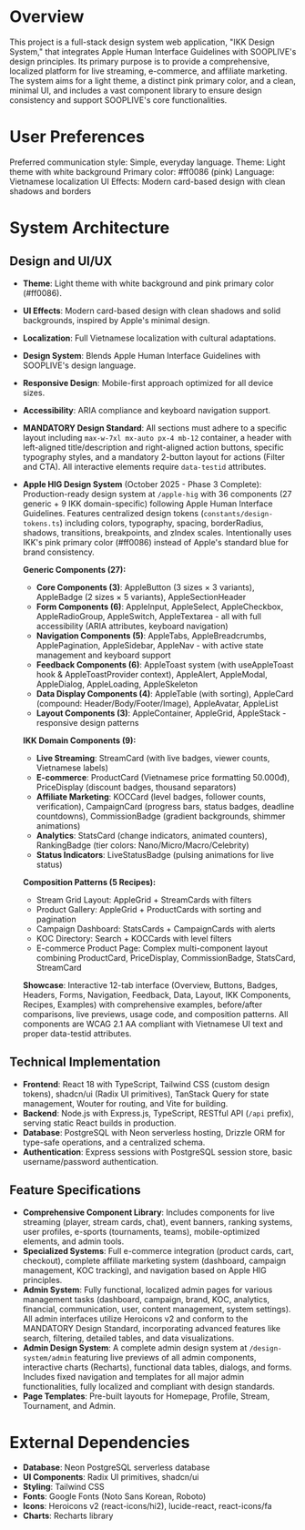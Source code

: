 # Overview

This project is a full-stack design system web application, "IKK Design System," that integrates Apple Human Interface Guidelines with SOOPLIVE's design principles. Its primary purpose is to provide a comprehensive, localized platform for live streaming, e-commerce, and affiliate marketing. The system aims for a light theme, a distinct pink primary color, and a clean, minimal UI, and includes a vast component library to ensure design consistency and support SOOPLIVE's core functionalities.

# User Preferences

Preferred communication style: Simple, everyday language.
Theme: Light theme with white background
Primary color: #ff0086 (pink)
Language: Vietnamese localization
UI Effects: Modern card-based design with clean shadows and borders

# System Architecture

## Design and UI/UX
- **Theme**: Light theme with white background and pink primary color (#ff0086).
- **UI Effects**: Modern card-based design with clean shadows and solid backgrounds, inspired by Apple's minimal design.
- **Localization**: Full Vietnamese localization with cultural adaptations.
- **Design System**: Blends Apple Human Interface Guidelines with SOOPLIVE's design language.
- **Responsive Design**: Mobile-first approach optimized for all device sizes.
- **Accessibility**: ARIA compliance and keyboard navigation support.
- **MANDATORY Design Standard**: All sections must adhere to a specific layout including `max-w-7xl mx-auto px-4 mb-12` container, a header with left-aligned title/description and right-aligned action buttons, specific typography styles, and a mandatory 2-button layout for actions (Filter and CTA). All interactive elements require `data-testid` attributes.
- **Apple HIG Design System** (October 2025 - Phase 3 Complete): Production-ready design system at `/apple-hig` with 36 components (27 generic + 9 IKK domain-specific) following Apple Human Interface Guidelines. Features centralized design tokens (`constants/design-tokens.ts`) including colors, typography, spacing, borderRadius, shadows, transitions, breakpoints, and zIndex scales. Intentionally uses IKK's pink primary color (#ff0086) instead of Apple's standard blue for brand consistency.
  
  **Generic Components (27):**
  - **Core Components (3)**: AppleButton (3 sizes × 3 variants), AppleBadge (2 sizes × 5 variants), AppleSectionHeader
  - **Form Components (6)**: AppleInput, AppleSelect, AppleCheckbox, AppleRadioGroup, AppleSwitch, AppleTextarea - all with full accessibility (ARIA attributes, keyboard navigation)
  - **Navigation Components (5)**: AppleTabs, AppleBreadcrumbs, ApplePagination, AppleSidebar, AppleNav - with active state management and keyboard support
  - **Feedback Components (6)**: AppleToast system (with useAppleToast hook & AppleToastProvider context), AppleAlert, AppleModal, AppleDialog, AppleLoading, AppleSkeleton
  - **Data Display Components (4)**: AppleTable (with sorting), AppleCard (compound: Header/Body/Footer/Image), AppleAvatar, AppleList
  - **Layout Components (3)**: AppleContainer, AppleGrid, AppleStack - responsive design patterns
  
  **IKK Domain Components (9):**
  - **Live Streaming**: StreamCard (with live badges, viewer counts, Vietnamese labels)
  - **E-commerce**: ProductCard (Vietnamese price formatting 50.000đ), PriceDisplay (discount badges, thousand separators)
  - **Affiliate Marketing**: KOCCard (level badges, follower counts, verification), CampaignCard (progress bars, status badges, deadline countdowns), CommissionBadge (gradient backgrounds, shimmer animations)
  - **Analytics**: StatsCard (change indicators, animated counters), RankingBadge (tier colors: Nano/Micro/Macro/Celebrity)
  - **Status Indicators**: LiveStatusBadge (pulsing animations for live status)
  
  **Composition Patterns (5 Recipes):**
  - Stream Grid Layout: AppleGrid + StreamCards with filters
  - Product Gallery: AppleGrid + ProductCards with sorting and pagination
  - Campaign Dashboard: StatsCards + CampaignCards with alerts
  - KOC Directory: Search + KOCCards with level filters
  - E-commerce Product Page: Complex multi-component layout combining ProductCard, PriceDisplay, CommissionBadge, StatsCard, StreamCard
  
  **Showcase**: Interactive 12-tab interface (Overview, Buttons, Badges, Headers, Forms, Navigation, Feedback, Data, Layout, IKK Components, Recipes, Examples) with comprehensive examples, before/after comparisons, live previews, usage code, and composition patterns. All components are WCAG 2.1 AA compliant with Vietnamese UI text and proper data-testid attributes.

## Technical Implementation
- **Frontend**: React 18 with TypeScript, Tailwind CSS (custom design tokens), shadcn/ui (Radix UI primitives), TanStack Query for state management, Wouter for routing, and Vite for building.
- **Backend**: Node.js with Express.js, TypeScript, RESTful API (`/api` prefix), serving static React builds in production.
- **Database**: PostgreSQL with Neon serverless hosting, Drizzle ORM for type-safe operations, and a centralized schema.
- **Authentication**: Express sessions with PostgreSQL session store, basic username/password authentication.

## Feature Specifications
- **Comprehensive Component Library**: Includes components for live streaming (player, stream cards, chat), event banners, ranking systems, user profiles, e-sports (tournaments, teams), mobile-optimized elements, and admin tools.
- **Specialized Systems**: Full e-commerce integration (product cards, cart, checkout), complete affiliate marketing system (dashboard, campaign management, KOC tracking), and navigation based on Apple HIG principles.
- **Admin System**: Fully functional, localized admin pages for various management tasks (dashboard, campaign, brand, KOC, analytics, financial, communication, user, content management, system settings). All admin interfaces utilize Heroicons v2 and conform to the MANDATORY Design Standard, incorporating advanced features like search, filtering, detailed tables, and data visualizations.
- **Admin Design System**: A complete admin design system at `/design-system/admin` featuring live previews of all admin components, interactive charts (Recharts), functional data tables, dialogs, and forms. Includes fixed navigation and templates for all major admin functionalities, fully localized and compliant with design standards.
- **Page Templates**: Pre-built layouts for Homepage, Profile, Stream, Tournament, and Admin.

# External Dependencies

- **Database**: Neon PostgreSQL serverless database
- **UI Components**: Radix UI primitives, shadcn/ui
- **Styling**: Tailwind CSS
- **Fonts**: Google Fonts (Noto Sans Korean, Roboto)
- **Icons**: Heroicons v2 (react-icons/hi2), lucide-react, react-icons/fa
- **Charts**: Recharts library